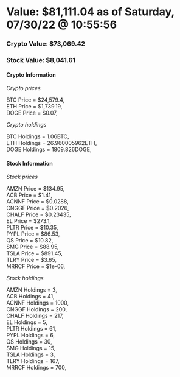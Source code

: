 # Value: $81,111.04 as of Saturday, 07/30/22 @ 10:55:56 

### Crypto Value: $73,069.42

### Stock Value: $8,041.61

#### Crypto Information 
*Crypto prices* 

BTC Price = $24,579.4,  
ETH Price = $1,739.19,  
DOGE Price = $0.07,  


*Crypto holdings* 

BTC Holdings = 1.06BTC,  
ETH Holdings = 26.960005962ETH,  
DOGE Holdings = 1809.826DOGE,  


#### Stock Information 

*Stock prices* 

AMZN Price = $134.95,  
ACB Price = $1.41,  
ACNNF Price = $0.0288,  
CNGGF Price = $0.2026,  
CHALF Price = $0.23435,  
EL Price = $273.1,  
PLTR Price = $10.35,  
PYPL Price = $86.53,  
QS Price = $10.82,  
SMG Price = $88.95,  
TSLA Price = $891.45,  
TLRY Price = $3.65,  
MRRCF Price = $1e-06,  


*Stock holdings* 

AMZN Holdings = 3,  
ACB Holdings = 41,  
ACNNF Holdings = 1000,  
CNGGF Holdings = 200,  
CHALF Holdings = 217,  
EL Holdings = 5,  
PLTR Holdings = 61,  
PYPL Holdings = 6,  
QS Holdings = 30,  
SMG Holdings = 15,  
TSLA Holdings = 3,  
TLRY Holdings = 167,  
MRRCF Holdings = 700,  


